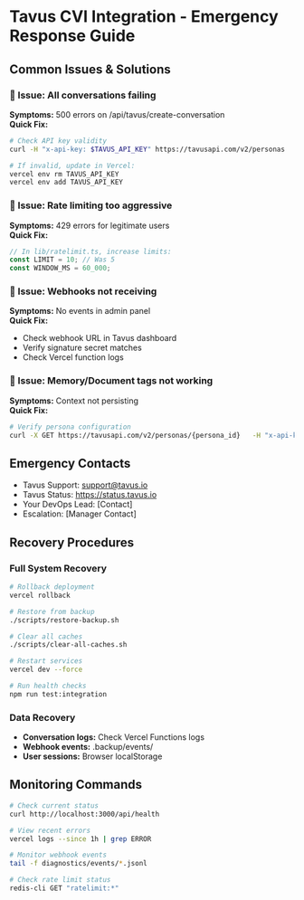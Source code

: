 # Tavus CVI Integration - Emergency Response Guide

## Common Issues & Solutions

### 🔴 Issue: All conversations failing
**Symptoms:** 500 errors on /api/tavus/create-conversation  
**Quick Fix:**
```bash
# Check API key validity
curl -H "x-api-key: $TAVUS_API_KEY" https://tavusapi.com/v2/personas

# If invalid, update in Vercel:
vercel env rm TAVUS_API_KEY
vercel env add TAVUS_API_KEY
```

### 🔴 Issue: Rate limiting too aggressive
**Symptoms:** 429 errors for legitimate users  
**Quick Fix:**
```javascript
// In lib/ratelimit.ts, increase limits:
const LIMIT = 10; // Was 5
const WINDOW_MS = 60_000;
```

### 🔴 Issue: Webhooks not receiving
**Symptoms:** No events in admin panel  
**Quick Fix:**
- Check webhook URL in Tavus dashboard
- Verify signature secret matches
- Check Vercel function logs

### 🔴 Issue: Memory/Document tags not working
**Symptoms:** Context not persisting  
**Quick Fix:**
```bash
# Verify persona configuration
curl -X GET https://tavusapi.com/v2/personas/{persona_id}   -H "x-api-key: $TAVUS_API_KEY"
```

## Emergency Contacts
- Tavus Support: support@tavus.io
- Tavus Status: https://status.tavus.io
- Your DevOps Lead: [Contact]
- Escalation: [Manager Contact]

## Recovery Procedures

### Full System Recovery
```bash
# Rollback deployment
vercel rollback

# Restore from backup
./scripts/restore-backup.sh

# Clear all caches
./scripts/clear-all-caches.sh

# Restart services
vercel dev --force

# Run health checks
npm run test:integration
```

### Data Recovery
- **Conversation logs:** Check Vercel Functions logs
- **Webhook events:** .backup/events/
- **User sessions:** Browser localStorage

## Monitoring Commands
```bash
# Check current status
curl http://localhost:3000/api/health

# View recent errors
vercel logs --since 1h | grep ERROR

# Monitor webhook events
tail -f diagnostics/events/*.jsonl

# Check rate limit status
redis-cli GET "ratelimit:*"
```
